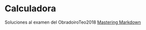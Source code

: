 # Calculadora

Soluciones al examen del ObradoiroTeo2018
[Mastering Markdown](https://guides.github.com/features/mastering-markdown/)
